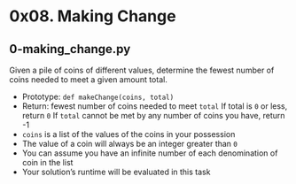 # 0x08. Making Change

## 0-making_change.py

Given a pile of coins of different values, determine the fewest number of coins needed to meet a given amount total.

- Prototype: `def makeChange(coins, total)`
- Return: fewest number of coins needed to meet `total`
  If total is `0` or less, return `0`
  If `total` cannot be met by any number of coins you have, return -1
- `coins` is a list of the values of the coins in your possession
- The value of a coin will always be an integer greater than `0`
- You can assume you have an infinite number of each denomination of coin in the list
- Your solution’s runtime will be evaluated in this task
